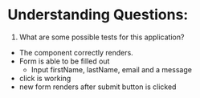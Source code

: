 # Understanding Questions:

1. What are some possible tests for this application?

- The component correctly renders.
- Form is able to be filled out
  - Input firstName, lastName, email and a message
- click is working
- new form renders after submit button is clicked
